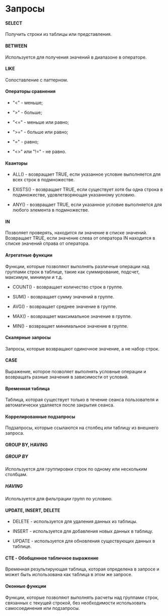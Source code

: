 # Запросы

#### SELECT 

Получить строки из таблицы или представления.

#### BETWEEN

Используется для получения значений в диапазоне в операторе.

#### LIKE

Cопоставление с паттерном.

#### Операторы сравнения

- "<" - меньше;

- ">" - больше;

- "<=" - меньше или равно;

- ">=" - больше или равно;

- "=" - равно;

- "<>" или "!=" - не равно.

#### Кванторы

- ALL() - возвращает TRUE, если указанное условие выполняется для всех строк в подмножестве.

- EXISTS() - возвращает TRUE, если существует хотя бы одна строка в подмножестве, удовлетворяющая указанному условию.

- ANY() - возвращает TRUE, если указанное условие выполняется для любого элемента в подмножестве. 

#### IN

Позволяет проверять, находится ли значение в списке значений. Возвращает TRUE, если значение слева от оператора IN находится в списке значений справа от оператора.

#### Агрегатные функции

Функции, которые позволяют выполнять различные операции над группами строк в таблице, такие как суммирование, подсчет, максимум, минимум и т.д.

- COUNT() - возвращает количество строк в группе.

- SUM() - возвращает сумму значений в группе.

- AVG() - возвращает среднее значение в группе.

- MAX() - возвращает максимальное значение в группе.

- MIN() - возвращает минимальное значение в группе.

#### Скалярные запросы

Запросы, которые возвращают одиночное значение, а не набор строк.

#### CASE

Выражение, которое позволяет выполнять условные операции и возвращать разные значения в зависимости от условий.

#### Временная таблица

Таблица, которая существует только в течение сеанса пользователя и автоматически удаляется после закрытия сеанса.

#### Коррелированные подзапросы

Подзапросы, которые ссылаются на столбец или таблицу из внешнего запроса.

#### GROUP BY, HAVING

##### GROUP BY
Используется для группировки строк по одному или нескольким столбцам.

##### HAVING

Используется для фильтрации групп по условию.

#### UPDATE, INSERT, DELETE

- DELETE - используется для удаления данных из таблицы.

- INSERT - используется для добавления новых данных в таблицу. 

- UPDATE - используется для обновления существующих данных в таблице.

#### CTE - Обобщенное табличное выражение

Временная результирующая таблица, которая определена в запросе и может быть использована как таблица в этом же запросе.

#### Оконные функции

Функции, которые позволяют выполнять расчеты над группами строк, связанных с текущей строкой, без необходимости использовать самосоединения или подзапросы.